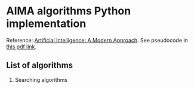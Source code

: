 # AIMA algorithms Python implementation
Reference: [Artificial Intelligence: A Modern Approach](http://aima.cs.berkeley.edu/). 
See pseudocode in [this pdf link](http://aima.cs.berkeley.edu/algorithms.pdf).

## List of algorithms

1. Searching algorithms
